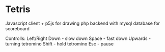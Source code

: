 # Tetris
Javascript client + p5js for drawing
php backend with mysql database for scoreboard

Controlls:
Left/Right
Down - slow down
Space - fast down
Upwards - turning tetromino
Shift - hold tetromino
Esc - pause
